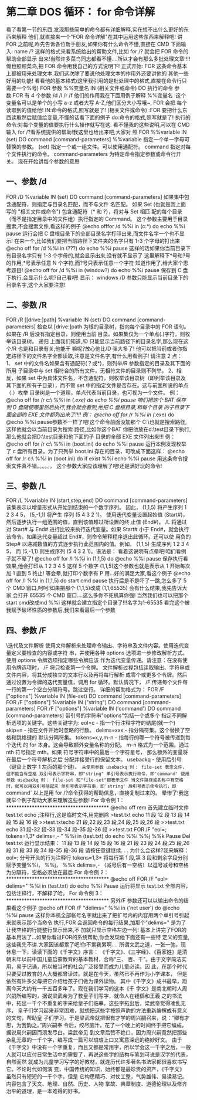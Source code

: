 # 第二章 DOS 循环： for 命令详解

看了看第一节的东西,发现那些简单的命令都有详细解释,实在想不出什么更好的东西来解释
他们,就直接来一个"FOR 命令详解"在其中运用这些东西来解释吧!
讲 FOR 之前呢,咋先告诉各位新手朋友,如果你有什么命令不懂,直接在 CMD 下面输入:
name /? 这样的格式来看系统给出的帮助文件,比如 for /? 就会把 FOR 命令的帮助全部显示
出来!当然许多菜鸟同志都看不懂....所以才会有那么多批处理文章!!!!俺也照顾菜鸟,把 FOR
命令用我自己的方式说明下!
正式开始:
FOR 这条命令基本上都被用来处理文本,我们这次除了要说他处理文本的作用外还要讲他的
其他一些好用的功能!
看看他的基本格式(这里我引用的是批处理中的格式,直接在命令行只需要一个%号)
FOR 参数 %%变量名 IN (相关文件或命令) DO 执行的命令
参数:FOR 有 4 个参数 /d /l /r /f 他们的作用我在下面用例子解释
%%变量名 :这个变量名可以是单个的小写 a-z 或者大写 A-Z,他们区分大小写哦~, FOR 会把
每个读取到的值给他!
IN:命令的格式,照写就是了!
(相关文件或命令) :FOR 要把什么东西读取然后赋值给变量,不懂的话看下面的例子
do:命令的格式,照写就是了!
执行的命令:对每个变量的值要执行什么操作就写在这.
看不懂我的这些说明,可以在 CMD 输入 for /?看系统提供的帮助!我这里也给出来吧,大家对
照
FOR %%variable IN (set) DO command [command-parameters]
%%variable 指定一个单一字母可替换的参数。
(set) 指定一个或一组文件。可以使用通配符。
command 指定对每个文件执行的命令。
command-parameters
为特定命令指定参数或命令行开关。
现在开始讲每个参数的意思

## 一、参数 /d

FOR /D %variable IN (set) DO command [command-parameters]
如果集中包含通配符，则指定与目录名匹配，而不与文件
名匹配。
如果 Set (也就是我上面写的 "相关文件或命令") 包含通配符（* 和 ?），将对与 Set 相匹
配的每个目录（而不是指定目录中的文件组）执行指定的 Command。
这个参数主要用于目录搜索,不会搜索文件,看这样的例子
@echo offfor /d %%i in (c:\*) do echo %%i
pause
运行会把 C 盘根目录下的全部目录名字打印出来,而文件名字一个也不显示!
在来一个,比如我们要把当前路径下文件夹的名字只有 1-3 个字母的打出来
@echo off
for /d %%i in (???) do echo %%i
pause
这样的话如果你当前目录下有目录名字只有 1-3 个字母的,就会显示出来,没有就不显示了
这里解释下*号和?号的作用,*号表示任意 N 个字符,而?号只表示任意一个字符
知道作用了,给大家个思考题目!
@echo off
for /d %%i in (window?) do echo %%i
pause
保存到 C 盘下执行,会显示什么呢?自己看吧! 显示： windows
/D 参数只能显示当前目录下的目录名字,这个大家要注意!

## 二、参数 /R

FOR /R [[drive:]path] %variable IN (set) DO command [command-parameters]
检查以 [drive:]path 为根的目录树，指向每个目录中的
FOR 语句。如果在 /R 后没有指定目录，则使用当前
目录。如果集仅为一个单点(.)字符，则枚举该目录树。
递归
上面我们知道,/D 只能显示当前路径下的目录名字,那么现在这个/R 也是和目录有关,他能干
嘛呢?放心他比/D 强大多了!
他可以把当前或者你指定路径下的文件名字全部读取,注意是文件名字,有什么用看例子!
请注意 2 点：
1、 set 中的文件名如果含有通配符(？或*)，则列举/R 参数指定的目录及其下面的所用
子目录中与 set 相符合的所有文件，无相符文件的目录则不列举。
2、相反，如果 set 中为具体文件名，不含通配符，则枚举该目录树（即列举该目录及
其下面的所有子目录），而不管 set 中的指定文件是否存在。这与前面所说的单点（.）枚举
目录树是一个道理，单点代表当前目录，也可视为一个文件。
例：
@echo off
for /r c:\ %%i in (*.exe) do echo %%i
pause
咱们把这个 BAT 保存到 D 盘随便哪里然后执行,我会就会看到,他把 C 盘根目录,和每个目录
的子目录下面全部的 EXE 文件都列出来了!!!!
例：
@echo off
for /r %%i in (*.exe) do @echo %%i
pause参数不一样了吧!这个命令前面没加那个 C:\也就是搜索路径,这样他就会以当前目录为搜索
路径,比如你这个BAT 你把他放在d:\test目录下执行,那么他就会把D:\test目录和他下面的子
目录的全部 EXE 文件列出来!!!
例：
@echo off
for /r c:\ %%i in (boot.ini) do echo %%i
pause
运行本例发现枚举了 c 盘所有目录，为了只列举 boot.ini 存在的目录，可改成下面这样：
@echo off
for /r c:\ %%i in (boot.ini) do if exist %%i echo %%i
pause
用这条命令搜索文件真不错。。。。。。
这个参数大家应该理解了吧!还是满好玩的命令!

## 三、参数 /L

FOR /L %variable IN (start,step,end) DO command [command-parameters]
该集表示以增量形式从开始到结束的一个数字序列。
因此， (1,1,5) 将产生序列 1 2 3 4 5， (5,-1,1) 将产生
序列 (5 4 3 2 1)。
使用迭代变量设置起始值 (Start#)，然后逐步执行一组范围的值，直到该值超过所设置的终
止值 (End#)。 /L 将通过对 Start# 与 End# 进行比较来执行迭代变量。如果 Start# 小于
End#，就会执行该命令。如果迭代变量超过 End#，则命令解释程序退出此循环。还可以使
用负的 Step# 以递减数值的方式逐步执行此范围内的值。例如， (1,1,5) 生成序列 1 2 3 4 5，
而 (5,-1,1) 则生成序列 (5 4 3 2 1)。语法是：
看着这说明有点晕吧!咱们看例子就不晕了!
@echo off
for /l %%i in (1,1,5) do @echo %%i
pause
保存执行看效果,他会打印从 1 2 3 4 5 这样 5 个数字
(1,1,5)这个参数也就是表示从 1 开始每次加 1 直到 5 终止!
等会晕,就打印个数字有 P 用...好的满足大家,看这个例子
@echo off
for /l %%i in (1,1,5) do start cmd
pause
执行后是不是吓了一跳,怎么多了 5 个 CMD 窗口,呵呵!如果把那个 (1,1,5)改成 (1,1,65535)
会有什么结果,我先告诉大家,会打开 65535 个 CMD 窗口....这么多你不死机算你强!
当然我们也可以把那个start cmd改成md %%i 这样就会建立指定个目录了!!!名字为1-65535
看完这个被我赋予破坏性质的参数后,我们来看最后一个参数

## 四、参数 /F

\迭代及文件解析
使用文件解析来处理命令输出、字符串及文件内容。使用迭代变量定义要检查的内容或字符
串，并使用各种 options 选项进一步修改解析方式。使用 options 令牌选项指定哪些令牌应该
作为迭代变量传递。请注意：在没有使用令牌选项时， /F 将只检查第一个令牌。
文件解析过程包括读取输出、字符串或文件内容，将其分成独立的文本行以及再将每行解析
成零个或更多个令牌。然后通过设置为令牌的迭代变量值，调用 for 循环。默认情况下， /F
传递每个文件每一行的第一个空白分隔符号。跳过空行。
详细的帮助格式为：
FOR /F ["options"] %variable IN (file-set) DO command [command-parameters]
FOR /F ["options"] %variable IN ("string") DO command [command-parameters]
FOR /F ["options"] %variable IN ('command') DO command [command-parameters]
带引号的字符串"options"包括一个或多个
指定不同解析选项的关键字。这些关键字为:
eol=c - 指一个行注释字符的结尾(就一个)
skip=n - 指在文件开始时忽略的行数。
delims=xxx - 指分隔符集。这个替换了空格和跳格键的
默认分隔符集。
tokens=x,y,m-n - 指每行的哪一个符号被传递到每个迭代
的 for 本身。这会导致额外变量名称的分配。 m-n
格式为一个范围。通过 nth 符号指定 mth。如果
符号字符串中的最后一个字符星号，
那么额外的变量将在最后一个符号解析之后
分配并接受行的保留文本。
usebackq - 使用后引号（键盘上数字 1 左面的那个键`）。
未使用参数 usebackq 时： file-set 表示文件，但不能含有空格
双引号表示字符串，即"string"
单引号表示执行命令，即'command'
使用参数 usebackq 时： file-set 和"file-set"都表示文件
当文件路径或名称中有空格时，就可以用双引号括起来
单引号表示字符串，即'string'
后引号表示命令执行，即`command`
以上是用 for /?命令获得的帮助信息，直接复制过来的。
晕惨了!我这就举个例子帮助大家来理解这些参数!
For 命令例 1： ****************************************
@echo off
rem 首先建立临时文件 test.txt
echo ;注释行,这是临时文件,用完删除 >test.txt
echo 11 段 12 段 13 段 14 段 15 段 16 段 >>test.txtecho 21 段,22 段,23 段,24 段,25 段,26 段 >>test.txt
echo 31 段-32 段-33 段-34 段-35 段-36 段 >>test.txt
FOR /F "eol=; tokens=1,3* delims=,- " %%i in (test.txt) do echo %%i %%j %%k
Pause
Del test.txt
运行显示结果：
11 段 13 段 14 段 15 段 16 段
21 段 23 段 24 段,25 段,26 段
31 段 33 段 34 段-35 段-36 段
请按任意键继续. . .
为什么会这样?我来解释：
eol=; 分号开头的行为注释行
tokens=1,3* 将每行第 1 段,第 3 段和剩余字段分别赋予变量%%i， %%j， %%k
delims=,- （减号后有一空格）以逗号减号和空格为分隔符，空格必须放在最后
For 命令例 2： ****************************************
@echo off
FOR /F "eol= delims=" %%i in (test.txt) do echo %%i
Pause
运行将显示 test.txt 全部内容，包括注释行，不解释了哈。
For 命令例 3： ****************************************
另外/F 参数还可以以输出命令的结果看这个例子
@echo off
FOR /F "delims=" %%i in ('net user') do @echo %%i
pause
这样你本机全部帐号名字就出来了把扩号内的内容用两个单引号引起来就表示那个当命令
执行,FOR 会返回命令的每行结果,加那个"delims=" 是为了让我空格的行能整行显示出来,不
加就只显示空格左边一列!
基本上讲完了FOR的基本用法了...如果你看过FOR的系统帮助,你会发现他下面还有一些特
定义的变量,这些我先不讲.大家因该都累了吧!你不累我累啊....
所谓文武之道，一张一弛，现休息一下，读读下面的《千字文》序言：
《千字文》、《三字经》、《百家姓》是清朝末年以前中国儿童启蒙教育的基本教材，合称“三、
百、千”。由于文字简洁实用，易于记诵，所以被当时的社会广泛接受而成为儿童必读。因
此，在那个时代只要受过教育的人大概都曾读过。就是在今天，虽然已不再作为小学课本，
但是依然有许多父母把它介绍给孩子们做为课外读物。
其中《千字文》成书最早，距离今天大约有一千五百多年了。现在我们学习的这本《千
字文》是南北朝时人周兴嗣所编写的，据说梁武帝为了教皇子们写字，就命人在锺繇和王羲
之的书法中，拓出一千个不重复的字来给皇子们临摹。这些字拓出后，梁武帝觉得凌乱无序，
皇子们学习起来非常困难，就想把这些字按照声韵的方法重新编撰成有意义的文句，帮助皇
子们学习。于是梁武帝就把很有才学的周兴嗣召来，说：“卿有才思，为我韵之。”周兴嗣奉
令后，绞尽脑汁，花了一个晚上的时间终于把它编成，据说周兴嗣因而须发尽白。梁武帝见
到文章后赞不绝口，因为周兴嗣竟然把那些杂乱无章的一千个字，编写成一篇可以琅琅上口又寓意深远的绝妙好文。
由于《千字文》中没有一个字重复，而且又都是常用字，所以学会这一千字之后，一般
人就可以应付日常生活中的需要了，再说这些字的结构与笔划可说是汉字的代表，自然而然
就成为儿童学习写字的好教材，就连历代许多著名书法家都很喜欢书写它。不论时代如何演
变，中国传统的知识，始终都是最珍贵的资产，《千字文》 虽然只有短短的一千个字，但是
它构思精巧、对仗工整，气势雄伟、易读易记。内容包含了天文、地理、自然、历史、人物
掌故、典章制度、道德伦理以及修齐治平的道理，是一本难得的好书。
